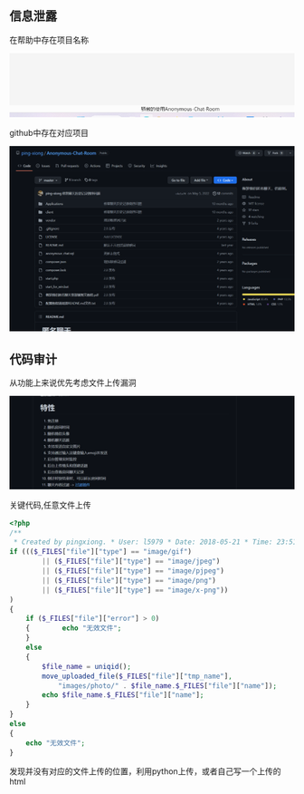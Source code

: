 ## 信息泄露
在帮助中存在项目名称

![](attachments/Pasted%20image%2020230310214816.png)

github中存在对应项目

![](attachments/Pasted%20image%2020230310214904.png)

## 代码审计

从功能上来说优先考虑文件上传漏洞

![](attachments/Pasted%20image%2020230310215719.png)

关键代码,任意文件上传

```php
<?php  
/**  
 * Created by pingxiong. * User: l5979 * Date: 2018-05-21 * Time: 23:51 */  
if ((($_FILES["file"]["type"] == "image/gif")  
        || ($_FILES["file"]["type"] == "image/jpeg")  
        || ($_FILES["file"]["type"] == "image/pjpeg")  
        || ($_FILES["file"]["type"] == "image/png")  
        || ($_FILES["file"]["type"] == "image/x-png"))  
)  
{  
    if ($_FILES["file"]["error"] > 0)  
    {        echo "无效文件";  
    }  
    else  
    {  
        $file_name = uniqid();  
        move_uploaded_file($_FILES["file"]["tmp_name"],  
            "images/photo/" . $file_name.$_FILES["file"]["name"]);  
        echo $file_name.$_FILES["file"]["name"];  
    }  
}  
else  
{  
    echo "无效文件";  
}
```

发现并没有对应的文件上传的位置，利用python上传，或者自己写一个上传的html

